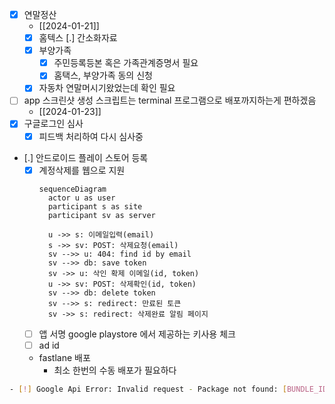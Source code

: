 - [X] 연말정산
  - [[2024-01-21]]
  - [X] 홈텍스 [.] 간소화자료
  - [X] 부양가족
    - [X] 주민등록등본 혹은 가족관계증명서 필요
    - [X] 홈택스,  부양가족 동의 신청
  - [X] 자동차 연말머시기왔었는데 확인 필요
- [ ] app 스크린샷 생성 스크립트는 terminal 프로그램으로 배포까지하는게 편하겠음
  + [[2024-01-23]]
- [X] 구글로그인 심사
  - [X] 피드백 처리하여 다시 심사중
- [.] 안드로이드 플레이 스토어 등록
  - [X] 계정삭제를 웹으로 지원
    ```mermaid
    sequenceDiagram
      actor u as user
      participant s as site
      participant sv as server

      u ->> s: 이메일입력(email) 
      s ->> sv: POST: 삭제요청(email)
      sv -->> u: 404: find id by email
      sv -->> db: save token
      sv ->> u: 삭인 확제 이메일(id, token)
      u ->> sv: POST: 삭제확인(id, token)
      sv -->> db: delete token
      sv -->> s: redirect: 만료된 토큰
      sv ->> s: redirect: 삭제완료 알림 페이지
    ```
  - [ ] 앱 서명 google playstore 에서 제공하는 키사용 체크
  - [ ] ad id
  - fastlane 배포
    - 최소 한번의 수동 배포가 필요하다
```sh 
- [!] Google Api Error: Invalid request - Package not found: [BUNDLE_IDENTIFIER].
```
